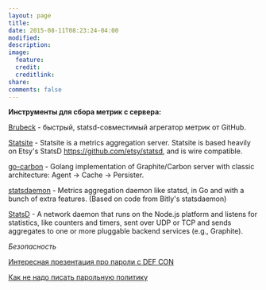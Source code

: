 ```yaml
---
layout: page
title:
date: 2015-08-11T08:23:24-04:00
modified:
description:
image:
  feature:
  credit:
  creditlink:
share:
comments: false
---
```


**Инструменты для сбора метрик с сервера:**

[Brubeck](http://habrahabr.ru/post/260971/) - быстрый, statsd-совместимый агрегатор метрик от GitHub.

[Statsite](https://github.com/armon/statsite) - Statsite is a metrics aggregation server. Statsite is based heavily on Etsy's StatsD https://github.com/etsy/statsd, and is wire compatible.

[go-carbon](https://github.com/lomik/go-carbon) - Golang implementation of Graphite/Carbon server with classic architecture: Agent -> Cache -> Persister.

[statsdaemon](https://github.com/vimeo/statsdaemon) - Metrics aggregation daemon like statsd, in Go and with a bunch of extra features. (Based on code from Bitly's statsdaemon)

[StatsD](https://github.com/etsy/statsd) - A network daemon that runs on the Node.js platform and listens for statistics, like counters and timers, sent over UDP or TCP and sends aggregates to one or more pluggable backend services (e.g., Graphite).

*Безопасность*

[Интересная презентация про пароли с DEF CON](http://www.securitylab.ru/blog/personal/itsec/148265.php)

[Как не надо писать парольную политику](http://www.itsec.pro/2014/01/blog-post_23.html)
